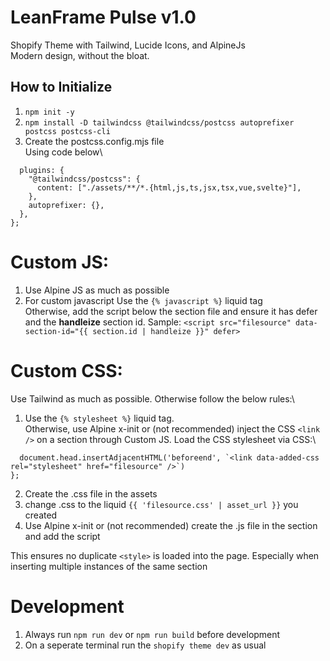 # LeanFrame Pulse v1.0

Shopify Theme with Tailwind, Lucide Icons, and AlpineJs\
Modern design, without the bloat.

## How to Initialize

1. `npm init -y`
2. `npm install -D tailwindcss @tailwindcss/postcss autoprefixer postcss postcss-cli`
3. Create the postcss.config.mjs file
   \
   Using code below\

```export default {
  plugins: {
    "@tailwindcss/postcss": {
      content: ["./assets/**/*.{html,js,ts,jsx,tsx,vue,svelte}"],
    },
    autoprefixer: {},
  },
};
```

# Custom JS:

1. Use Alpine JS as much as possible
2. For custom javascript Use the `{% javascript %}` liquid tag \
   Otherwise, add the script below the section file and ensure it has defer and the **handleize** section id. Sample: `<script src="filesource" data-section-id="{{ section.id | handleize }}" defer>`

# Custom CSS:

Use Tailwind as much as possible. Otherwise follow the below rules:\

1. Use the `{% stylesheet %}` liquid tag. \
   Otherwise, use Alpine x-init or (not recommended) inject the CSS `<link />` on a section through Custom JS. Load the CSS stylesheet via CSS:\

```if (!document.querySelector('link[href="filesource"]')) {
  document.head.insertAdjacentHTML('beforeend', `<link data-added-css rel="stylesheet" href="filesource" />`)
};
```

2. Create the .css file in the assets
3. change .css to the liquid `{{ 'filesource.css' | asset_url }}` you created
4. Use Alpine x-init or (not recommended) create the .js file in the section and add the script

This ensures no duplicate `<style>` is loaded into the page. Especially when inserting multiple instances of the same section

# Development

1. Always run `npm run dev` or `npm run build` before development
2. On a seperate terminal run the `shopify theme dev` as usual
